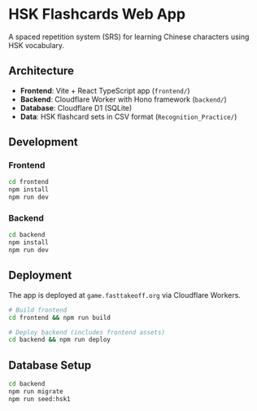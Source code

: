 # HSK Flashcards Web App

A spaced repetition system (SRS) for learning Chinese characters using HSK vocabulary.

## Architecture

- **Frontend**: Vite + React TypeScript app (`frontend/`)
- **Backend**: Cloudflare Worker with Hono framework (`backend/`)
- **Database**: Cloudflare D1 (SQLite)
- **Data**: HSK flashcard sets in CSV format (`Recognition_Practice/`)

## Development

### Frontend
```bash
cd frontend
npm install
npm run dev
```

### Backend
```bash
cd backend
npm install
npm run dev
```

## Deployment

The app is deployed at `game.fasttakeoff.org` via Cloudflare Workers.

```bash
# Build frontend
cd frontend && npm run build

# Deploy backend (includes frontend assets)
cd backend && npm run deploy
```

## Database Setup

```bash
cd backend
npm run migrate
npm run seed:hsk1
```